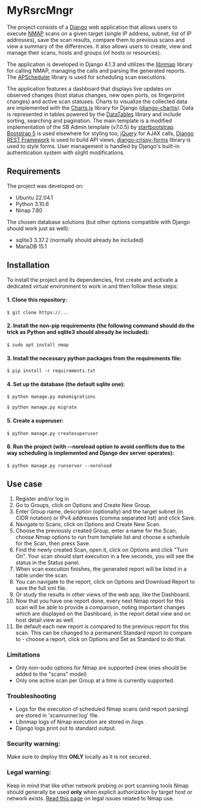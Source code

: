 # MyRsrcMngr

The project consists of a [Django](https://www.djangoproject.com/) web application that allows users to execute  [NMAP](https://nmap.org) scans on a given target (single IP address, subnet, list of IP addresses), save the scan results, compare them to previous scans and view a summary of the differences. It also allows users to create, view and manage their scans, hosts and groups (of hosts or resources).

The application is developed in Django 4.1.3 and utilizes the [libnmap](https://libnmap.readthedocs.io/en/latest/) library for calling NMAP, managing the calls and parsing the generated reports. The [APScheduler](https://apscheduler.readthedocs.io/en/3.x/) library is used for scheduling scan executions.

The application features a dashboard that displays live updates on observed changes (host status changes, new open ports, os fingerprint changes) and active scan statuses. Charts to visualize the collected data are implemented with the [Charts.js](https://github.com/chartjs/awesome) library for Django ([django-chartjs](https://github.com/peopledoc/django-chartjs)). Data is represented in tables powered by the [DataTables](https://datatables.net/) library and include sorting, searching and pagination. The main template is a modified implementation of the SB Admin template (v7.0.5) by [startbootstrap](https://startbootstrap.com/template/sb-admin). [Bootstrap 5](https://getbootstrap.com/docs/5.0/getting-started/introduction/) is used elsewhere for styling too, [jQuery](https://jquery.com/) for AJAX calls, [Django REST Framework](https://www.django-rest-framework.org) is used to build API views, [django-crispy-forms](https://django-crispy-forms.readthedocs.io/en/latest/) library is used to style forms. User management is handled by Django's built-in authentication system with slight modifications. 


## Requirements

The project was developed on:
- Ubuntu 22.04.1
- Python 3.10.6
- Nmap 7.80

The chosen database solutions (but other options compatible with Django should work just as well):
- sqlite3 3.37.2 (normally should already be included)
- MariaDB 15.1


## Installation

To install the project and its dependencies, first create and activate a dedicated virtual environment to work in and then follow these steps:

#### 1. Clone this repository:
   `$ git clone https://...`

#### 2. Install the non-pip requirements (the following command should do the trick as Python and sqlite3 should already be included):
   `$ sudo apt install nmap `

#### 3. Install the necessary python packages from the requirements file:
   `$ pip install -r requirements.txt`

#### 4. Set up the database (the default sqlite one):
   `$ python manage.py makemigrations`

   `$ python manage.py migrate`

#### 5. Create a superuser:
   `$ python manage.py createsuperuser`

#### 6. Run the project (with --noreload option to avoid conflicts due to the way scheduling is implemented and Django dev server operates):
   `$ python manage.py runserver --noreload`


## Use case

1. Register and/or log in
2. Go to Groups, click on Options and Create New Group.
3. Enter Group name, description (optionally) and the target subnet (in CIDR notation) or IPv4 addresses (comma separated list) and click Save.
4. Navigate to Scans, click on Options and Create New Scan.
5. Choose the previously created Group, enter a name for the Scan, choose Nmap options to run from template list and choose a schedule for the Scan, then press Save.
6. Find the newly created Scan, open it, click on Options and click "Turn On". Your scan should start execution in a few seconds, you will see the status in the Status panel.
7. When scan execution finishes, the generated report will be listed in a table under the scan.
8. You can navigate to the report, click on Options and Download Report to save the full xml file.
9. Or study the results in other views of the web app, like the Dashboard.
10. Now that you have one report done, every next Nmap report for this scan will be able to provide a comparison, noting important changes which are displayed on the Dashboard, in the report detail view and on host detail view as well.
11. Be default each new report is compared to the previous report for this scan. This can be changed to a permanent Standard report to compare to - choose a report, click on Options and Set as Standard to do that.


### Limitations

- Only non-sudo options for Nmap are supported (new ones should be added to the "scans" model)
- Only one active scan per Group at a time is currently supported.


### Troubleshooting

- Logs for the execution of scheduled Nmap scans (and report parsing) are stored in 'scanrunner.log' file.
- Libnmap logs of Nmap execution are stored in /logs .
- Django logs print out to standard output.


### Security warning:

Make sure to deploy this **ONLY** locally as it is not secured.


### Legal warning:

Keep in mind that like other network probing or port scanning tools Nmap should generally be used **only** when explicit authorization by target host or network exists.
[Read this page](https://nmap.org/book/legal-issues.html) on legal issues related to Nmap use.